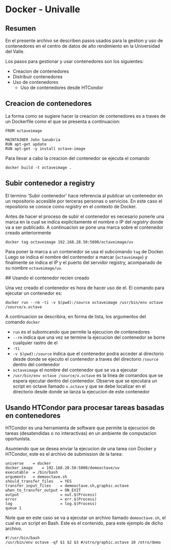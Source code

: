 # Docker - Univalle

## Resumen

En el presente archivo se describen pasos usados para la gestion y uso de 
contenedores en el centro de datos de alto rendimiento en la Universidad del 
Valle.

Los pasos para gestionar y usar contenedores son los siguientes:

* Creacion de contenedores
* Distribuir contenedores
* Uso de contenedores
  - Uso de contenedores desde HTCondor

## Creacion de contenedores

La forma como se sugiere hacer la creacion de contenedores es a traves de un 
Dockerfile como el que se presenta a continuacion:

```
FROM octaveimage

MAINTAINER John Sanabria
RUN apt-get update
RUN apt-get -y install octave-image
```

Para llevar a cabo la creacion del contenedor se ejecuta el comando

```
docker build -t octaveimage .
```


## Subir contenedor a registry

El termino 'Subir contenedor' hace referencia al publicar un contenedor en un
repositorio accesible por terceras personas o servicios. 
En este caso el repositorio se conoce como *registry* en el contexto de Docker.

Antes de hacer el proceso de subir el contenedor es necesario ponerle una marca en la cual se indica explicitamente el nombre o IP del *registry* donde va a ser publicado.
A continuacion se pone una marca sobre el contenedor creado anteriormente

```
docker tag octaveimage 192.168.28.50:5000/octaveimage/uv
```

Para poner la marca a un contenedor se usa el subcomando `tag` de Docker.
Luego se indica el nombre del contenedor a marcar (`octaveimage`) y finalmente
se indica el IP y el puerto del servidor registry, acompanado de su nombre
`octaveimage/uv`.

## Usando el contenedor recien creado

Una vez creado el contenedor es hora de hacer uso de el. 
El comando para ejecutar un contenedor es:

```
docker run --rm -ti -v $(pwd):/source octaveimage /usr/bin/env octave /source/x.octave
``` 

A continuacion se describira, en forma de lista, los argumentos del comando `docker`

* `run` es el subomcando que permite la ejecucion de contenedores
* `--rm` indica que una vez se termine la ejecucion del contenedor se borre cualquier rastro de el
* `-ti`
* `-v $(pwd):/source` indica que el contenedor podra acceder al directorio desde donde se ejecuto el contenedor a traves del directorio `/source` dentro del contenedor
* `octaveimage` el nombre del contenedor que se va a ejecutar
* `/usr/bin/env octave /source/x.octave` es la linea de comandos que se espera ejecutar dentro del contenedor. Observe que se ejecutara un script en octave 
llamado `x.octave` y que se debe localizar en el directorio desde donde se lanza la ejecucion de este contenedor

<!--
Corriendo un script en Octave pasando argumentos
------
docker run --rm -ti -v $(pwd):/source octave /usr/bin/env octave /source/x.octave "hello world" (2)

Reusing a container to build other
------
demooctave/Dockerfile
docker build -t demooctave .

Using the previous container
------
docker run --rm -ti -v $(pwd):/source demooctave /usr/bin/env octave -qf /source/graphic.octave 10 /source/demo
-->

## Usando HTCondor para procesar tareas basadas en contenedores

HTCondor es una herramienta de software que permite la ejecucion de tareas (desatendidas o no interactivas) en un ambiente de computacion oportunista.

Asumiendo que se desea enviar la ejecucion de una tarea con Docker y HTCondor,
este es el archivo de submission de la tarea:

```
universe 	= docker
docker_image	= 192.168.28.50:5000/demooctave/uv
executable 	= /bin/bash
arguments	= demooctave.sh 	
should_transfer_files   = YES
transfer_input_files    = demooctave.sh,graphic.octave 
when_to_transfer_output = ON_EXIT
output                  = out.$(Process)
error                   = err.$(Process)
log                     = log.$(Process)
queue 1
```

Note que en este caso se va a ejecutar un archivo llamado `demooctave.sh`, el cual es un script en Bash. 
Este es el contenido, para este ejemplo de dicho archivo.

```
#!/usr/bin/bash
/usr/bin/env octave -qf $1 $2 $3 #/otro/graphic.octave 10 /otro/demo
```

<!--
Referencias
------
(1) https://hub.docker.com/r/schickling/octave/ - Como correr un contenedor que mapea puertos de forma local
(2) https://www.gnu.org/software/octave/doc/v4.0.3/Executable-Octave-Programs.html - Como se pasan argumentos a un script en Octave
(3) https://docs.google.com/document/d/15aYKa8Hbml3aMGnGElHk2cVCgRzntRFKlMkOh0GMD9U/edit?usp=sharing
-->

